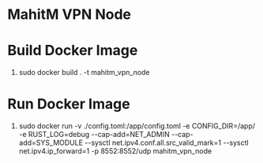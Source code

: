 # MahitM VPN Node

# Build Docker Image
1. sudo docker build . -t mahitm_vpn_node 

# Run Docker Image
1. sudo docker run -v ./config.toml:/app/config.toml -e CONFIG_DIR=/app/ -e RUST_LOG=debug  --cap-add=NET_ADMIN --cap-add=SYS_MODULE --sysctl net.ipv4.conf.all.src_valid_mark=1 --sysctl net.ipv4.ip_forward=1 -p 8552:8552/udp mahitm_vpn_node